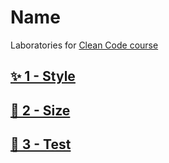 # Name

Laboratories for [Clean Code course](https://github.com/BitAdemy/CleanCode)

## [✨ 1 - Style](./docs/style-config.md)

## [📏 2 - Size](./docs/size-config.md)

## [🧪 3 - Test](./docs/jest-tests.md)
